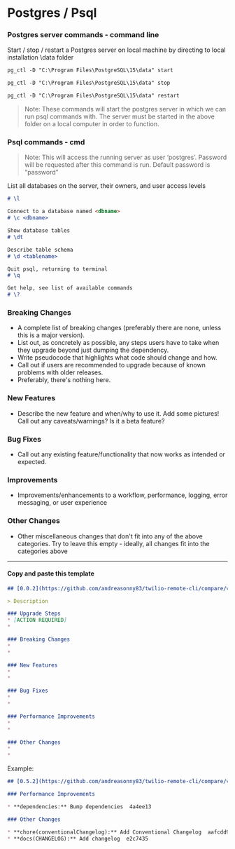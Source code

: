 # Postgres / Psql

### Postgres server commands - command line

Start / stop / restart a Postgres server on local machine by directing to local installation \data folder 

```markdown
pg_ctl -D "C:\Program Files\PostgreSQL\15\data" start
```
```markdown
pg_ctl -D "C:\Program Files\PostgreSQL\15\data" stop
```
```markdown
pg_ctl -D "C:\Program Files\PostgreSQL\15\data" restart
```

>Note: These commands will start the postgres server in which we can run psql commands with. The server must be started in the above folder on a local computer in order to function.

### Psql commands - cmd

>Note:  This will access the running server as user ‘postgres’. Password will be requested after this command is run. Default password is “password”

List all databases on the server, their owners, and user access levels
```markdown
# \l

Connect to a database named <dbname>
# \c <dbname>

Show database tables
# \dt

Describe table schema
# \d <tablename>

Quit psql, returning to terminal
# \q

Get help, see list of available commands
# \?
```

### Breaking Changes

- A complete list of breaking changes (preferably there are none, unless this is a major version).
- List out, as concretely as possible, any steps users have to take when they upgrade beyond just dumping the dependency.
- Write pseudocode that highlights what code should change and how.
- Call out if users are recommended to upgrade because of known problems with older releases.
- Preferably, there's nothing here.

### New Features

- Describe the new feature and when/why to use it. Add some pictures! Call out any caveats/warnings? Is it a beta feature?

### Bug Fixes

- Call out any existing feature/functionality that now works as intended or expected.

### Improvements

- Improvements/enhancements to a workflow, performance, logging, error messaging, or user experience

### Other Changes

- Other miscellaneous changes that don't fit into any of the above categories. Try to leave this empty - ideally, all changes fit into the categories above

------

#### Copy and paste this template

```markdown
## [0.0.2](https://github.com/andreasonny83/twilio-remote-cli/compare/v0.0.1...v0.0.2) (2019-07-21)

> Description

### Upgrade Steps
* [ACTION REQUIRED]
* 

### Breaking Changes
* 
* 

### New Features
* 
* 

### Bug Fixes
* 
* 

### Performance Improvements
* 
* 

### Other Changes
* 
* 
```

Example:

```markdown
## [0.5.2](https://github.com/andreasonny83/twilio-remote-cli/compare/v0.5.1...v0.5.2) (2019-07-21)

### Performance Improvements

* **dependencies:** Bump dependencies  4a4ee13

### Other Changes

* **chore(conventionalChangelog):** Add Conventional Changelog  aafcdd9
* **docs(CHANGELOG):** Add changelog  e2c7435
```